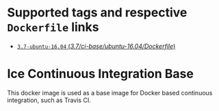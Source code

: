 # Supported tags and respective `Dockerfile` links
-   [`3.7-ubuntu-16.04` (*3.7/ci-base/ubuntu-16.04/Dockerfile*)](https://github.com/zeroc-ice/ice-dockerfiles/blob/master/3.7/ci-base/ubuntu-16.04/Dockerfile)

# Ice Continuous Integration Base

This docker image is used as a base image for Docker based continuous integration, such as Travis CI.
